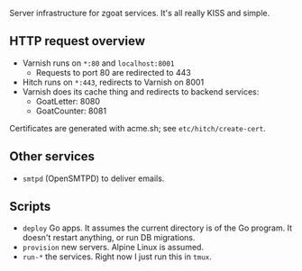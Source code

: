 Server infrastructure for zgoat services. It's all really KISS and simple.

## HTTP request overview

- Varnish runs on `*:80` and `localhost:8001`
  - Requests to port 80 are redirected to 443
- Hitch runs on `*:443`, redirects to Varnish on 8001
- Varnish does its cache thing and redirects to backend services:
  - GoatLetter: 8080
  - GoatCounter: 8081

Certificates are generated with acme.sh; see `etc/hitch/create-cert`.

## Other services

- `smtpd` (OpenSMTPD) to deliver emails.

## Scripts

- `deploy` Go apps. It assumes the current directory is of the Go program. It
  doesn't restart anything, or run DB migrations.
- `provision` new servers. Alpine Linux is assumed.
- `run-*` the services. Right now I just run this in `tmux`.
